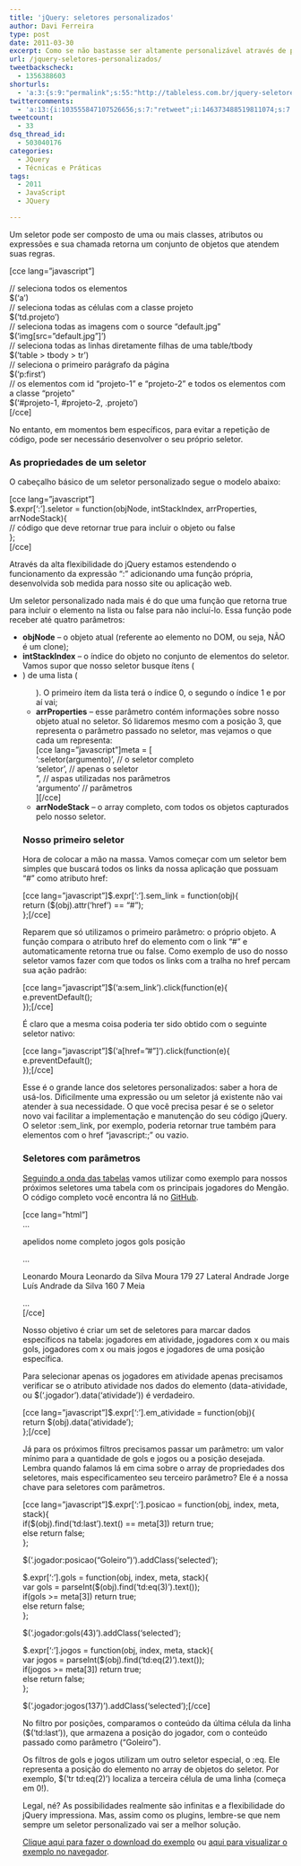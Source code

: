 ```yaml
---
title: 'jQuery: seletores personalizados'
author: Davi Ferreira
type: post
date: 2011-03-30
excerpt: Como se não bastasse ser altamente personalizável através de plugins, o framework jQuery também é bastante flexível com seus seletores. Além de poder localizar objetos e elementos por ID, classe, nome do elemento, expressões e atributos também é possível criar o seu próprio seletor.
url: /jquery-seletores-personalizados/
tweetbackscheck:
  - 1356388603
shorturls:
  - 'a:3:{s:9:"permalink";s:55:"http://tableless.com.br/jquery-seletores-personalizados";s:7:"tinyurl";s:26:"http://tinyurl.com/3sb6kfq";s:4:"isgd";s:19:"http://is.gd/5mjCy6";}'
twittercomments:
  - 'a:13:{i:103555847107526656;s:7:"retweet";i:146373488519811074;s:7:"retweet";i:146184692197105664;s:7:"retweet";i:146180775170146306;s:7:"retweet";i:146176533936091136;s:7:"retweet";i:146138959989325825;s:7:"retweet";i:154680583711232000;s:7:"retweet";i:154669817062895616;s:7:"retweet";i:154666532734107648;s:7:"retweet";i:152898003080982529;s:7:"retweet";i:152877171252273152;s:7:"retweet";i:152858986104893440;s:7:"retweet";i:169589285626970113;s:7:"retweet";}'
tweetcount:
  - 33
dsq_thread_id:
  - 503040176
categories:
  - JQuery
  - Técnicas e Práticas
tags:
  - 2011
  - JavaScript
  - JQuery

---
```

Um seletor pode ser composto de uma ou mais classes, atributos ou expressões e sua chamada retorna um conjunto de objetos que atendem suas regras.

[cce lang=&#8221;javascript&#8221;]
  
// seleciona todos os elementos <a><br /> $(&#8216;a&#8217;)<br /> // seleciona todas as células com a classe projeto<br /> $(&#8216;td.projeto&#8217;)<br /> // seleciona todas as imagens com o source &#8220;default.jpg&#8221;<br /> $(&#8216;img[src=&#8221;default.jpg&#8221;]&#8217;)<br /> // seleciona todas as linhas diretamente filhas de uma table/tbody<br /> $(&#8216;table > tbody > tr&#8217;)<br /> // seleciona o primeiro parágrafo da página<br /> $(&#8216;p:first&#8217;)<br /> // os elementos com id &#8220;projeto-1&#8221; e &#8220;projeto-2&#8221; e todos os elementos com a classe &#8220;projeto&#8221;<br /> $(&#8216;#projeto-1, #projeto-2, .projeto&#8217;)<br /> [/cce]</p> 

<p>
  No entanto, em momentos bem específicos, para evitar a repetição de código, pode ser necessário desenvolver o seu próprio seletor.
</p>

<h3>
  As propriedades de um seletor
</h3>

<p>
  O cabeçalho básico de um seletor personalizado segue o modelo abaixo:
</p>

<p>
  [cce lang=&#8221;javascript&#8221;]<br /> $.expr[&#8216;:&#8217;].seletor = function(objNode, intStackIndex, arrProperties, arrNodeStack){<br /> // código que deve retornar true para incluir o objeto ou false<br /> };<br /> [/cce]
</p>

<p>
  Através da alta flexibilidade do jQuery estamos estendendo o funcionamento da expressão &#8220;:&#8221; adicionando uma função própria, desenvolvida sob medida para nosso site ou aplicação web.
</p>

<p>
  Um seletor personalizado nada mais é do que uma função que retorna true para incluir o elemento na lista ou false para não incluí-lo. Essa função pode receber até quatro parâmetros:
</p>

<ul>
  <li>
    <strong>objNode</strong> &#8211; o objeto atual (referente ao elemento no DOM, ou seja, NÃO é um clone);
  </li>
  <li>
    <strong>intStackIndex</strong> &#8211; o índice do objeto no conjunto de elementos do seletor. Vamos supor que nosso seletor busque ítens (<li>) de uma lista (<ul>). O primeiro ítem da lista terá o índice 0, o segundo o índice 1 e por aí vai;
  </li>
  <li>
    <strong>arrProperties</strong> &#8211; esse parâmetro contém informações sobre nosso objeto atual no seletor. Só lidaremos mesmo com a posição 3, que representa o parâmetro passado no seletor, mas vejamos o que cada um representa:<br /> [cce lang=&#8221;javascript&#8221;]meta = [<br /> &#8216;:seletor(argumento)&#8217;, // o seletor completo<br /> &#8216;seletor&#8217;, // apenas o seletor<br /> &#8221;, // aspas utilizadas nos parâmetros<br /> &#8216;argumento&#8217; // parâmetros<br /> ][/cce]
  </li>
  <li>
    <strong>arrNodeStack</strong> &#8211; o array completo, com todos os objetos capturados pelo nosso seletor.
  </li>
</ul>

<h3>
  Nosso primeiro seletor
</h3>

<p>
  Hora de colocar a mão na massa. Vamos começar com um seletor bem simples que buscará todos os links da nossa aplicação que possuam &#8220;#&#8221; como atributo href:
</p>

<p>
  [cce lang=&#8221;javascript&#8221;]$.expr[&#8216;:&#8217;].sem_link = function(obj){<br /> return ($(obj).attr(&#8216;href&#8217;) == &#8220;#&#8221;);<br /> };[/cce]
</p>

<p>
  Reparem que só utilizamos o primeiro parâmetro: o próprio objeto. A função compara o atributo href do elemento com o link &#8220;#&#8221; e automaticamente retorna true ou false. Como exemplo de uso do nosso seletor vamos fazer com que todos os links com a tralha no href percam sua ação padrão:
</p>

<p>
  [cce lang=&#8221;javascript&#8221;]$(&#8216;a:sem_link&#8217;).click(function(e){<br /> e.preventDefault();<br /> });[/cce]
</p>

<p>
  É claro que a mesma coisa poderia ter sido obtido com o seguinte seletor nativo:
</p>

<p>
  [cce lang=&#8221;javascript&#8221;]$(&#8216;a[href=&#8221;#&#8221;]&#8217;).click(function(e){<br /> e.preventDefault();<br /> });[/cce]
</p>

<p>
  Esse é o grande lance dos seletores personalizados: saber a hora de usá-los. Dificilmente uma expressão ou um seletor já existente não vai atender à sua necessidade. O que você precisa pesar é se o seletor novo vai facilitar a implementação e manutenção do seu código jQuery. O seletor :sem_link, por exemplo, poderia retornar true também para elementos com o href &#8220;javascript:;&#8221; ou vazio.
</p>

<h3>
  Seletores com parâmetros
</h3>

<p>
  <a href="http://tableless.com.br/melhorando-exibicao-tabelas-jquery" target="_blank">Seguindo a onda das tabelas</a> vamos utilizar como exemplo para nossos próximos seletores uma tabela com os principais jogadores do Mengão. O código completo você encontra lá no <a href="https://github.com/tableless-site/tableless-site.github.com/tree/master/seletores-personalizados" target="_blank">GitHub</a>.
</p>

<p>
  [cce lang=&#8221;html&#8221;]<br /> &#8230;
</p>

<tr>
  <th>
    apelidos
  </th>
  
  <th>
    nome completo
  </th>
  
  <th>
    jogos
  </th>
  
  <th>
    gols
  </th>
  
  <th>
    posição
  </th>
</tr>

<p>
  &#8230;<br /> <tr class=&#8221;jogador&#8221; data-atividade=&#8221;true&#8221;>
</p>

<td>
  Leonardo Moura
</td>

<td>
  Leonardo da Silva Moura
</td>

<td>
  179
</td>

<td>
  27
</td>

<td>
  Lateral
</td></tr> 

<tr class="jogador">
  <td>
    Andrade
  </td>
  
  <td>
    Jorge Luís Andrade da Silva
  </td>
  
  <td>
    160
  </td>
  
  <td>
    7
  </td>
  
  <td>
    Meia
  </td>
</tr>

<p>
  &#8230;<br /> [/cce]
</p>

<p>
  Nosso objetivo é criar um set de seletores para marcar dados específicos na tabela: jogadores em atividade, jogadores com x ou mais gols, jogadores com x ou mais jogos e jogadores de uma posição específica.
</p>

<p>
  Para selecionar apenas os jogadores em atividade apenas precisamos verificar se o atributo atividade nos dados do elemento (data-atividade, ou $(&#8216;.jogador&#8217;).data(&#8216;atividade&#8217;)) é verdadeiro.
</p>

<p>
  [cce lang=&#8221;javascript&#8221;]$.expr[&#8216;:&#8217;].em_atividade = function(obj){<br /> return $(obj).data(&#8216;atividade&#8217;);<br /> };[/cce]
</p>

<p>
  Já para os próximos filtros precisamos passar um parâmetro: um valor mínimo para a quantidade de gols e jogos ou a posição desejada. Lembra quando falamos lá em cima sobre o array de propriedades dos seletores, mais especificamenteo seu terceiro parâmetro? Ele é a nossa chave para seletores com parâmetros.
</p>

<p>
  [cce lang=&#8221;javascript&#8221;]$.expr[&#8216;:&#8217;].posicao = function(obj, index, meta, stack){<br /> if($(obj).find(&#8216;td:last&#8217;).text() == meta[3]) return true;<br /> else return false;<br /> };
</p>

<p>
  $(&#8216;.jogador:posicao(&#8220;Goleiro&#8221;)&#8217;).addClass(&#8216;selected&#8217;);
</p>

<p>
  $.expr[&#8216;:&#8217;].gols = function(obj, index, meta, stack){<br /> var gols = parseInt($(obj).find(&#8216;td:eq(3)&#8217;).text());<br /> if(gols >= meta[3]) return true;<br /> else return false;<br /> };
</p>

<p>
  $(&#8216;.jogador:gols(43)&#8217;).addClass(&#8216;selected&#8217;);
</p>

<p>
  $.expr[&#8216;:&#8217;].jogos = function(obj, index, meta, stack){<br /> var jogos = parseInt($(obj).find(&#8216;td:eq(2)&#8217;).text());<br /> if(jogos >= meta[3]) return true;<br /> else return false;<br /> };
</p>

<p>
  $(&#8216;.jogador:jogos(137)&#8217;).addClass(&#8216;selected&#8217;);[/cce]
</p>

<p>
  No filtro por posições, comparamos o conteúdo da última célula da linha ($(&#8216;td:last&#8217;)), que armazena a posição do jogador, com o conteúdo passado como parâmetro (&#8220;Goleiro&#8221;).
</p>

<p>
  Os filtros de gols e jogos utilizam um outro seletor especial, o :eq. Ele representa a posição do elemento no array de objetos do seletor. Por exemplo, $(&#8216;tr td:eq(2)&#8217;) localiza a terceira célula de uma linha (começa em 0!).
</p>

<p>
  Legal, né? As possibilidades realmente são infinitas e a flexibilidade do jQuery impressiona. Mas, assim como os plugins, lembre-se que nem sempre um seletor personalizado vai ser a melhor solução.
</p>

<p>
  <a href="https://github.com/tableless-site/tableless-site.github.com/tree/master/seletores-personalizados" target="_blank">Clique aqui para fazer o download do exemplo</a> ou <a href="http://tableless-site.github.com/seletores-personalizados/" target="_blank">aqui para visualizar o exemplo no navegador</a>.
</p>